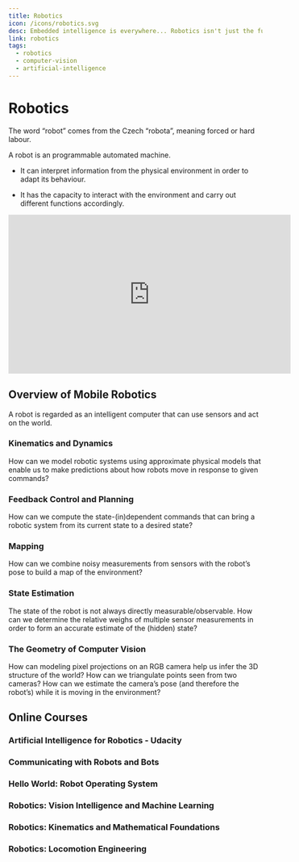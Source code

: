 ```yaml
---
title: Robotics
icon: /icons/robotics.svg
desc: Embedded intelligence is everywhere... Robotics isn't just the future, it's the now!
link: robotics
tags:
  - robotics
  - computer-vision
  - artificial-intelligence
---
```


# Robotics

The word “robot” comes from the Czech “robota”, meaning forced or hard labour.

A robot is an programmable automated machine.

- It can interpret information from the physical environment in order to adapt its behaviour.

- It has the capacity to interact with the environment and carry out different functions accordingly.

<iframe width="560" height="315" src="https://www.youtube.com/embed/3XkL0qQ21Oo" frameborder="0" allow="accelerometer; autoplay; encrypted-media; gyroscope; picture-in-picture" allowfullscreen></iframe>

## Overview of Mobile Robotics

A robot is regarded as an intelligent computer that can use sensors and act on the world.

### Kinematics and Dynamics

How can we model robotic systems using approximate physical models that enable us to make predictions about how robots move in response to given commands?

### Feedback Control and Planning

How can we compute the state-(in)dependent commands that can bring a robotic system from its current state to a desired state?

### Mapping

How can we combine noisy measurements from sensors with the robot’s pose to build a map of the environment?

### State Estimation

The state of the robot is not always directly measurable/observable. How can we determine the relative weighs of multiple sensor measurements in order to form an accurate estimate of the (hidden) state?

### The Geometry of Computer Vision

How can modeling pixel projections on an RGB camera help us infer the 3D structure of the world? How can we triangulate points seen from two cameras? How can we estimate the camera’s pose (and therefore the robot’s) while it is moving in the environment?

## Online Courses

### Artificial Intelligence for Robotics - Udacity
<grid-1-x-2 link="https://www.udacity.com/course/artificial-intelligence-for-robotics--cs373" img-Src="https://d20vrrgs8k4bvw.cloudfront.net/images/courses/thumbnails/cs373_thumbnail.jpg" button="Start Learning!"  desc="Learn how to program all the major systems of a robotic car. Topics include planning, search, localization, tracking, and control."></grid-1-x-2>

### Communicating with Robots and Bots
<grid-1-x-2 :reversed="true" link="https://www.edx.org/course/communicating-with-robots-and-bots" img-Src="https://prod-discovery.edx-cdn.org/media/course/image/bf9f18e0-2bab-4600-ae3e-64d0743d9482-321df2b18306.small.png" button="Start Learning!"  desc="Robots and bots are being developed to populate our homes, workplaces and social spaces. What does the future hold for human-robot communication and collaboration?"></grid-1-x-2>

### Hello World: Robot Operating System
<grid-1-x-2 link="https://www.edx.org/course/hello-real-world-with-ros-robot-operating-system" img-Src="https://prod-discovery.edx-cdn.org/media/course/image/54c2620f-ace4-4d32-809d-69ff203aa38b-228c3d37e14c.small.png" button="Start Learning!"  desc="Learn the fundamentals of ROS, Robot Operating System, to create advanced robotic systems."></grid-1-x-2>

### Robotics: Vision Intelligence and Machine Learning

<grid-1-x-2 :reversed="true" link="https://www.edx.org/course/robotics-vision-intelligence-and-machine-learning" img-Src="https://prod-discovery.edx-cdn.org/media/course/image/72ebda00-58ec-4485-b237-eae39b94bae5-05d8faee10b3.small.jpg" button="Start Learning!"  desc="Learn how to design robot vision systems that avoid collisions, safely work with humans and understand their environment."></grid-1-x-2>

### Robotics: Kinematics and Mathematical Foundations
<grid-1-x-2 link="https://www.edx.org/course/robotics-kinematics-and-mathematical-foundations" img-Src="https://prod-discovery.edx-cdn.org/media/course/image/2228ab3e-7548-441e-84e9-09af75097005-8afe9bf7dab0.small.jpg" button="Start Learning!"  desc="Master the foundational math concepts that drive robotics and put them into practice using MATLAB."></grid-1-x-2>

### Robotics: Locomotion Engineering
<grid-1-x-2 :reversed="true" link="https://www.edx.org/course/robotics-vision-intelligence-and-machine-learning" img-Src="https://prod-discovery.edx-cdn.org/media/course/image/d68e7a3b-1c08-4d4e-bbea-18f5e0590695-f1831c8c44b9.small.jpg" button="Start Learning!"  desc="Learn how to design, build, and program dynamical, legged robots that can operate in the real world."></grid-1-x-2>
